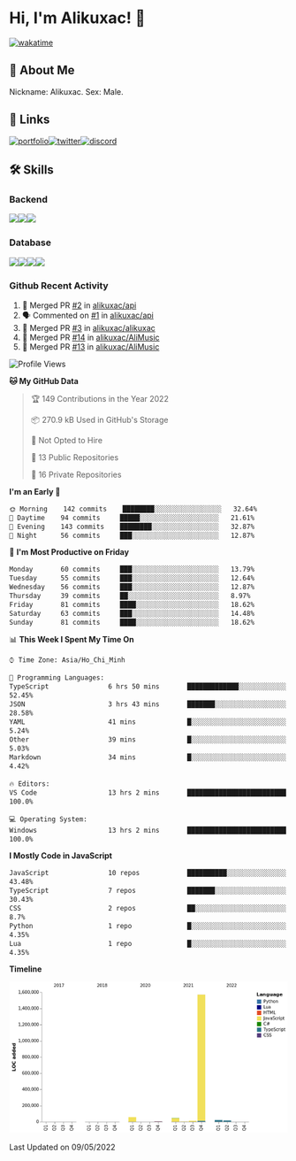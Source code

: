 # Hi, I'm Alikuxac! 👋
[![wakatime](https://wakatime.com/badge/user/f351a39f-05c3-4440-84c7-6444ba23d95e.svg)](https://wakatime.com/@alikuxac)
## 🚀 About Me
Nickname: Alikuxac.
Sex: Male.

## 🔗 Links
[![portfolio][portfolio-badge]][website-link][![twitter][twitter-badge]][twitter-link][![discord][discord-badge]][discord-link]

## 🛠 Skills
<!---### Frontend--->

### Backend
[![](https://img.shields.io/badge/C%23-239120?style=for-the-badge&logo=c-sharp&logoColor=white)]()[![](https://img.shields.io/badge/JavaScript-F7DF1E?style=for-the-badge&logo=javascript&logoColor=black)]()[![](https://img.shields.io/badge/TypeScript-007ACC?style=for-the-badge&logo=typescript&logoColor=white)]()
### Database
[![](https://img.shields.io/badge/MySQL-00000F?style=for-the-badge&logo=mysql&logoColor=white)]()[![](https://img.shields.io/badge/MongoDB-4EA94B?style=for-the-badge&logo=mongodb&logoColor=white)]()[![](https://img.shields.io/badge/PostgreSQL-316192?style=for-the-badge&logo=postgresql&logoColor=white)]()[![](https://img.shields.io/badge/Redis-D82C20?style=for-the-badge&logo=RedislogoColor=white)]()
<!---### Tools--->

<!---### Framework--->

### Github Recent Activity
<!--START_SECTION:activity-->
1. 🎉 Merged PR [#2](https://github.com/alikuxac/api/pull/2) in [alikuxac/api](https://github.com/alikuxac/api)
2. 🗣 Commented on [#1](https://github.com/alikuxac/api/issues/1) in [alikuxac/api](https://github.com/alikuxac/api)
3. 🎉 Merged PR [#3](https://github.com/alikuxac/alikuxac/pull/3) in [alikuxac/alikuxac](https://github.com/alikuxac/alikuxac)
4. 🎉 Merged PR [#14](https://github.com/alikuxac/AliMusic/pull/14) in [alikuxac/AliMusic](https://github.com/alikuxac/AliMusic)
5. 🎉 Merged PR [#13](https://github.com/alikuxac/AliMusic/pull/13) in [alikuxac/AliMusic](https://github.com/alikuxac/AliMusic)
<!--END_SECTION:activity-->

<!--START_SECTION:waka-->
![Profile Views](http://img.shields.io/badge/Profile%20Views-125-blue)

**🐱 My GitHub Data** 

> 🏆 149 Contributions in the Year 2022
 > 
> 📦 270.9 kB Used in GitHub's Storage 
 > 
> 🚫 Not Opted to Hire
 > 
> 📜 13 Public Repositories 
 > 
> 🔑 16 Private Repositories  
 > 
**I'm an Early 🐤** 

```text
🌞 Morning    142 commits    ████████░░░░░░░░░░░░░░░░░   32.64% 
🌆 Daytime    94 commits     █████░░░░░░░░░░░░░░░░░░░░   21.61% 
🌃 Evening    143 commits    ████████░░░░░░░░░░░░░░░░░   32.87% 
🌙 Night      56 commits     ███░░░░░░░░░░░░░░░░░░░░░░   12.87%

```
📅 **I'm Most Productive on Friday** 

```text
Monday       60 commits     ███░░░░░░░░░░░░░░░░░░░░░░   13.79% 
Tuesday      55 commits     ███░░░░░░░░░░░░░░░░░░░░░░   12.64% 
Wednesday    56 commits     ███░░░░░░░░░░░░░░░░░░░░░░   12.87% 
Thursday     39 commits     ██░░░░░░░░░░░░░░░░░░░░░░░   8.97% 
Friday       81 commits     ████░░░░░░░░░░░░░░░░░░░░░   18.62% 
Saturday     63 commits     ███░░░░░░░░░░░░░░░░░░░░░░   14.48% 
Sunday       81 commits     ████░░░░░░░░░░░░░░░░░░░░░   18.62%

```


📊 **This Week I Spent My Time On** 

```text
⌚︎ Time Zone: Asia/Ho_Chi_Minh

💬 Programming Languages: 
TypeScript               6 hrs 50 mins       █████████████░░░░░░░░░░░░   52.45% 
JSON                     3 hrs 43 mins       ███████░░░░░░░░░░░░░░░░░░   28.58% 
YAML                     41 mins             █░░░░░░░░░░░░░░░░░░░░░░░░   5.24% 
Other                    39 mins             █░░░░░░░░░░░░░░░░░░░░░░░░   5.03% 
Markdown                 34 mins             █░░░░░░░░░░░░░░░░░░░░░░░░   4.42%

🔥 Editors: 
VS Code                  13 hrs 2 mins       █████████████████████████   100.0%

💻 Operating System: 
Windows                  13 hrs 2 mins       █████████████████████████   100.0%

```

**I Mostly Code in JavaScript** 

```text
JavaScript               10 repos            ██████████░░░░░░░░░░░░░░░   43.48% 
TypeScript               7 repos             ███████░░░░░░░░░░░░░░░░░░   30.43% 
CSS                      2 repos             ██░░░░░░░░░░░░░░░░░░░░░░░   8.7% 
Python                   1 repo              █░░░░░░░░░░░░░░░░░░░░░░░░   4.35% 
Lua                      1 repo              █░░░░░░░░░░░░░░░░░░░░░░░░   4.35%

```


**Timeline**

![Chart not found](https://raw.githubusercontent.com/alikuxac/alikuxac/master/charts/bar_graph.png) 


 Last Updated on 09/05/2022
<!--END_SECTION:waka-->

<!--- Link definition --->
[website-link]: https://alikuxac.xyz/
[twitter-link]: https://twitter.com/alikuxac
[discord-link]: https://discord.gg/8yfv46W
[kofi-link]: https://ko-fi.com/alikuxac
[Facebook]: https://www.facebook.com/anikuxac

[Instagram]: https://www.instagram.com/alikuxac/

<!--- Badgee Imag --->
[portfolio-badge]: https://img.shields.io/badge/my_portfolio-000?style=for-the-badge&logo=ko-fi&logoColor=white
[twitter-badge]: https://img.shields.io/badge/twitter-1DA1F2?style=for-the-badge&logo=twitter&logoColor=white
[discord-badge]: https://img.shields.io/badge/Discord-7289DA?style=for-the-badge&logo=discord&logoColor=white
